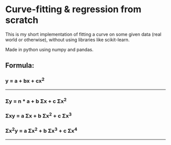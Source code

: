 # Curve-fitting & regression from scratch

This is my short implementation of fitting a curve on some given data (real world or otherwise), without using libraries like scikit-learn.

Made in python using numpy and pandas.

## Formula:

<!-- Σ --->
<h3>y = a + bx + cx<sup>2</sup></h3>
<hr />

<h3>Σy = n * a + b Σx + c Σx<sup>2</sup></h3>
<h3>Σxy = a Σx + b Σx<sup>2</sup> + c Σx<sup>3</sup></h3>
<h3>Σx<sup>2</sup>y = a Σx<sup>2</sup> + b Σx<sup>3</sup> + c Σx<sup>4</sup></h3>

<hr >
